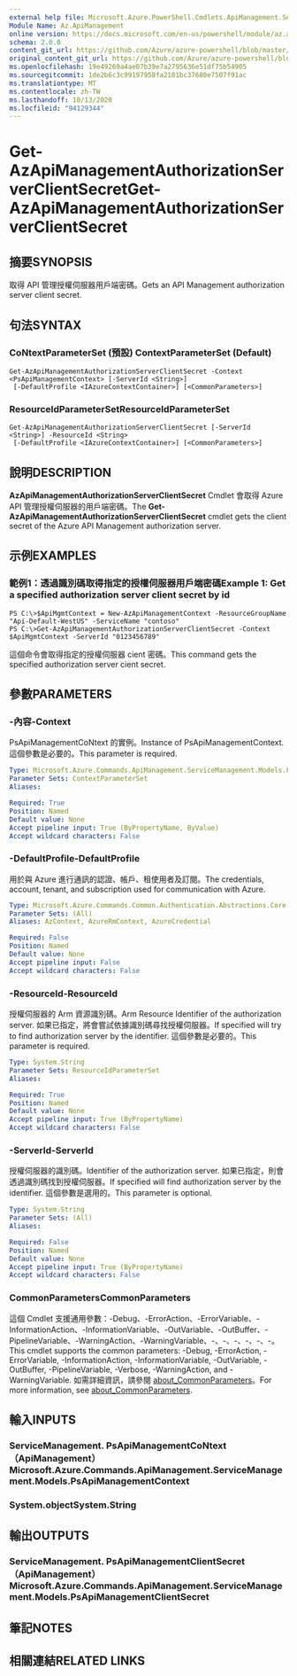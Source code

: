 ```yaml
---
external help file: Microsoft.Azure.PowerShell.Cmdlets.ApiManagement.ServiceManagement.dll-Help.xml
Module Name: Az.ApiManagement
online version: https://docs.microsoft.com/en-us/powershell/module/az.apimanagement/get-azapimanagementauthorizationserverclientsecret
schema: 2.0.0
content_git_url: https://github.com/Azure/azure-powershell/blob/master/src/ApiManagement/ApiManagement/help/Get-AzApiManagementAuthorizationServerClientSecret.md
original_content_git_url: https://github.com/Azure/azure-powershell/blob/master/src/ApiManagement/ApiManagement/help/Get-AzApiManagementAuthorizationServerClientSecret.md
ms.openlocfilehash: 19e49269a4ae07b39e7a2795636e51df75b54905
ms.sourcegitcommit: 1de2b6c3c99197958fa2101bc37680e7507f91ac
ms.translationtype: MT
ms.contentlocale: zh-TW
ms.lasthandoff: 10/13/2020
ms.locfileid: "94129344"
---
```

# <span data-ttu-id="fbd35-101">Get-AzApiManagementAuthorizationServerClientSecret</span><span class="sxs-lookup"><span data-stu-id="fbd35-101">Get-AzApiManagementAuthorizationServerClientSecret</span></span>

## <span data-ttu-id="fbd35-102">摘要</span><span class="sxs-lookup"><span data-stu-id="fbd35-102">SYNOPSIS</span></span>
<span data-ttu-id="fbd35-103">取得 API 管理授權伺服器用戶端密碼。</span><span class="sxs-lookup"><span data-stu-id="fbd35-103">Gets an API Management authorization server client secret.</span></span>

## <span data-ttu-id="fbd35-104">句法</span><span class="sxs-lookup"><span data-stu-id="fbd35-104">SYNTAX</span></span>

### <span data-ttu-id="fbd35-105">CoNtextParameterSet (預設) </span><span class="sxs-lookup"><span data-stu-id="fbd35-105">ContextParameterSet (Default)</span></span>
```
Get-AzApiManagementAuthorizationServerClientSecret -Context <PsApiManagementContext> [-ServerId <String>]
 [-DefaultProfile <IAzureContextContainer>] [<CommonParameters>]
```

### <span data-ttu-id="fbd35-106">ResourceIdParameterSet</span><span class="sxs-lookup"><span data-stu-id="fbd35-106">ResourceIdParameterSet</span></span>
```
Get-AzApiManagementAuthorizationServerClientSecret [-ServerId <String>] -ResourceId <String>
 [-DefaultProfile <IAzureContextContainer>] [<CommonParameters>]
```

## <span data-ttu-id="fbd35-107">說明</span><span class="sxs-lookup"><span data-stu-id="fbd35-107">DESCRIPTION</span></span>
<span data-ttu-id="fbd35-108">**AzApiManagementAuthorizationServerClientSecret** Cmdlet 會取得 Azure API 管理授權伺服器的用戶端密碼。</span><span class="sxs-lookup"><span data-stu-id="fbd35-108">The **Get-AzApiManagementAuthorizationServerClientSecret** cmdlet gets the client secret of the Azure API Management authorization server.</span></span>

## <span data-ttu-id="fbd35-109">示例</span><span class="sxs-lookup"><span data-stu-id="fbd35-109">EXAMPLES</span></span>

### <span data-ttu-id="fbd35-110">範例1：透過識別碼取得指定的授權伺服器用戶端密碼</span><span class="sxs-lookup"><span data-stu-id="fbd35-110">Example 1: Get a specified authorization server client secret by id</span></span>
```
PS C:\>$ApiMgmtContext = New-AzApiManagementContext -ResourceGroupName "Api-Default-WestUS" -ServiceName "contoso"
PS C:\>Get-AzApiManagementAuthorizationServerClientSecret -Context $ApiMgmtContext -ServerId "0123456789"
```

<span data-ttu-id="fbd35-111">這個命令會取得指定的授權伺服器 cient 密碼。</span><span class="sxs-lookup"><span data-stu-id="fbd35-111">This command gets the specified authorization server cient secret.</span></span>

## <span data-ttu-id="fbd35-112">參數</span><span class="sxs-lookup"><span data-stu-id="fbd35-112">PARAMETERS</span></span>

### <span data-ttu-id="fbd35-113">-內容</span><span class="sxs-lookup"><span data-stu-id="fbd35-113">-Context</span></span>
<span data-ttu-id="fbd35-114">PsApiManagementCoNtext 的實例。</span><span class="sxs-lookup"><span data-stu-id="fbd35-114">Instance of PsApiManagementContext.</span></span>
<span data-ttu-id="fbd35-115">這個參數是必要的。</span><span class="sxs-lookup"><span data-stu-id="fbd35-115">This parameter is required.</span></span>

```yaml
Type: Microsoft.Azure.Commands.ApiManagement.ServiceManagement.Models.PsApiManagementContext
Parameter Sets: ContextParameterSet
Aliases:

Required: True
Position: Named
Default value: None
Accept pipeline input: True (ByPropertyName, ByValue)
Accept wildcard characters: False
```

### <span data-ttu-id="fbd35-116">-DefaultProfile</span><span class="sxs-lookup"><span data-stu-id="fbd35-116">-DefaultProfile</span></span>
<span data-ttu-id="fbd35-117">用於與 Azure 進行通訊的認證、帳戶、租使用者及訂閱。</span><span class="sxs-lookup"><span data-stu-id="fbd35-117">The credentials, account, tenant, and subscription used for communication with Azure.</span></span>

```yaml
Type: Microsoft.Azure.Commands.Common.Authentication.Abstractions.Core.IAzureContextContainer
Parameter Sets: (All)
Aliases: AzContext, AzureRmContext, AzureCredential

Required: False
Position: Named
Default value: None
Accept pipeline input: False
Accept wildcard characters: False
```

### <span data-ttu-id="fbd35-118">-ResourceId</span><span class="sxs-lookup"><span data-stu-id="fbd35-118">-ResourceId</span></span>
<span data-ttu-id="fbd35-119">授權伺服器的 Arm 資源識別碼。</span><span class="sxs-lookup"><span data-stu-id="fbd35-119">Arm Resource Identifier of the authorization server.</span></span>
<span data-ttu-id="fbd35-120">如果已指定，將會嘗試依據識別碼尋找授權伺服器。</span><span class="sxs-lookup"><span data-stu-id="fbd35-120">If specified will try to find authorization server by the identifier.</span></span>
<span data-ttu-id="fbd35-121">這個參數是必要的。</span><span class="sxs-lookup"><span data-stu-id="fbd35-121">This parameter is required.</span></span>

```yaml
Type: System.String
Parameter Sets: ResourceIdParameterSet
Aliases:

Required: True
Position: Named
Default value: None
Accept pipeline input: True (ByPropertyName)
Accept wildcard characters: False
```

### <span data-ttu-id="fbd35-122">-ServerId</span><span class="sxs-lookup"><span data-stu-id="fbd35-122">-ServerId</span></span>
<span data-ttu-id="fbd35-123">授權伺服器的識別碼。</span><span class="sxs-lookup"><span data-stu-id="fbd35-123">Identifier of the authorization server.</span></span>
<span data-ttu-id="fbd35-124">如果已指定，則會透過識別碼找到授權伺服器。</span><span class="sxs-lookup"><span data-stu-id="fbd35-124">If specified will find authorization server by the identifier.</span></span>
<span data-ttu-id="fbd35-125">這個參數是選用的。</span><span class="sxs-lookup"><span data-stu-id="fbd35-125">This parameter is optional.</span></span>

```yaml
Type: System.String
Parameter Sets: (All)
Aliases:

Required: False
Position: Named
Default value: None
Accept pipeline input: True (ByPropertyName)
Accept wildcard characters: False
```

### <span data-ttu-id="fbd35-126">CommonParameters</span><span class="sxs-lookup"><span data-stu-id="fbd35-126">CommonParameters</span></span>
<span data-ttu-id="fbd35-127">這個 Cmdlet 支援通用參數：-Debug、-ErrorAction、-ErrorVariable、-InformationAction、-InformationVariable、-OutVariable、-OutBuffer、-PipelineVariable、-WarningAction、-WarningVariable、-、-、-、-、-、-。</span><span class="sxs-lookup"><span data-stu-id="fbd35-127">This cmdlet supports the common parameters: -Debug, -ErrorAction, -ErrorVariable, -InformationAction, -InformationVariable, -OutVariable, -OutBuffer, -PipelineVariable, -Verbose, -WarningAction, and -WarningVariable.</span></span> <span data-ttu-id="fbd35-128">如需詳細資訊，請參閱 [about_CommonParameters](http://go.microsoft.com/fwlink/?LinkID=113216)。</span><span class="sxs-lookup"><span data-stu-id="fbd35-128">For more information, see [about_CommonParameters](http://go.microsoft.com/fwlink/?LinkID=113216).</span></span>

## <span data-ttu-id="fbd35-129">輸入</span><span class="sxs-lookup"><span data-stu-id="fbd35-129">INPUTS</span></span>

### <span data-ttu-id="fbd35-130">ServiceManagement. PsApiManagementCoNtext （ApiManagement）</span><span class="sxs-lookup"><span data-stu-id="fbd35-130">Microsoft.Azure.Commands.ApiManagement.ServiceManagement.Models.PsApiManagementContext</span></span>

### <span data-ttu-id="fbd35-131">System.object</span><span class="sxs-lookup"><span data-stu-id="fbd35-131">System.String</span></span>

## <span data-ttu-id="fbd35-132">輸出</span><span class="sxs-lookup"><span data-stu-id="fbd35-132">OUTPUTS</span></span>

### <span data-ttu-id="fbd35-133">ServiceManagement. PsApiManagementClientSecret （ApiManagement）</span><span class="sxs-lookup"><span data-stu-id="fbd35-133">Microsoft.Azure.Commands.ApiManagement.ServiceManagement.Models.PsApiManagementClientSecret</span></span>

## <span data-ttu-id="fbd35-134">筆記</span><span class="sxs-lookup"><span data-stu-id="fbd35-134">NOTES</span></span>

## <span data-ttu-id="fbd35-135">相關連結</span><span class="sxs-lookup"><span data-stu-id="fbd35-135">RELATED LINKS</span></span>
